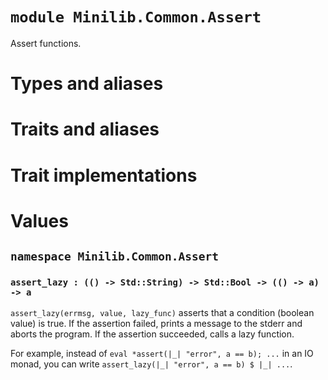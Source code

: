 # `module Minilib.Common.Assert`

Assert functions.

# Types and aliases

# Traits and aliases

# Trait implementations

# Values

## `namespace Minilib.Common.Assert`

### `assert_lazy : (() -> Std::String) -> Std::Bool -> (() -> a) -> a`

`assert_lazy(errmsg, value, lazy_func)` asserts that a condition (boolean value) is true.
If the assertion failed, prints a message to the stderr and aborts the program.
If the assertion succeeded, calls a lazy function.

For example, instead of
`eval *assert(|_| "error", a == b); ...` in an IO monad, you can write
`assert_lazy(|_| "error", a == b) $ |_| ...`.